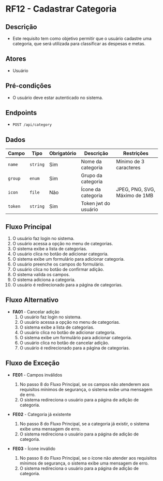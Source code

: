 # RF12 - Cadastrar Categoria

## Descrição

- Este requisito tem como objetivo permitir que o usuário cadastre uma categoria, que será utilizada para classificar as
  despesas e metas.

## Atores

- Usuário

## Pré-condições

- O usuário deve estar autenticado no sistema.

## Endpoints

- `POST /api/category`

## Dados

| Campo   | Tipo     | Obrigatório | Descrição            | Restrições                    |
|---------|----------|-------------|----------------------|-------------------------------|
| `name`  | `string` | Sim         | Nome da categoria    | Mínimo de 3 caracteres        |
| `group` | `enum`   | Sim         | Grupo da categoria   |                               |
| `icon`  | `file`   | Não         | Ícone da categoria   | JPEG, PNG, SVG, Máximo de 1MB |
| `token` | `string` | Sim         | Token jwt do usuário |                               |

## Fluxo Principal

1. O usuário faz login no sistema.
2. O usuário acessa a opção no menu de categorias.
3. O sistema exibe a lista de categorias.
4. O usuário clica no botão de adicionar categoria.
5. O sistema exibe um formulário para adicionar categoria.
6. O usuário preenche os campos do formulário.
7. O usuário clica no botão de confirmar adição.
8. O sistema valida os campos.
9. O sistema adiciona a categoria.
10. O usuário é redirecionado para a página de categorias.

## Fluxo Alternativo

- **FA01** - Cancelar adição
    1. O usuário faz login no sistema.
    2. O usuário acessa a opção no menu de categorias.
    3. O sistema exibe a lista de categorias.
    4. O usuário clica no botão de adicionar categoria.
    5. O sistema exibe um formulário para adicionar categoria.
    6. O usuário clica no botão de cancelar adição.
    7. O usuário é redirecionado para a página de categorias.

## Fluxo de Exceção

- **FE01** - Campos inválidos
    1. No passo 8 do Fluxo Principal, se os campos não atenderem aos requisitos mínimos de segurança, o sistema exibe
       uma mensagem de erro.
    2. O sistema redireciona o usuário para a página de adição de categoria.

- **FE02** - Categoria já existente
    1. No passo 8 do Fluxo Principal, se a categoria já existir, o sistema exibe uma mensagem de erro.
    2. O sistema redireciona o usuário para a página de adição de categoria.

- **FE03** - Ícone inválido
    1. No passo 8 do Fluxo Principal, se o ícone não atender aos requisitos mínimos de segurança, o sistema exibe uma
       mensagem de erro.
    2. O sistema redireciona o usuário para a página de adição de categoria.